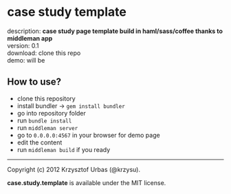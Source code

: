 # case study template

description: __case study page template build in haml/sass/coffee thanks to middleman app__  
version: 0.1  
download: clone this repo  
demo: will be  


## How to use?

-   clone this repository
-   install bundler -> `gem install bundler`
-   go into repository folder
-   run `bundle install`
-   run `middleman server`
-   go to `0.0.0.0:4567` in your browser for demo page
-   edit the content
-   run `middleman build` if you ready


* * *
Copyright (c) 2012 Krzysztof Urbas (@krzysu).

__case.study.template__ is available under the MIT license.